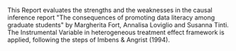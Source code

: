 This Report evaluates the strengths and the weaknesses in the causal inference report "The consequences of promoting data literacy among
graduate students" by Margherita Fort, Annalisa Loviglio and Susanna Tinti. The Instrumental Variable in heterogeneous treatment effect framework is applied, following the steps of Imbens & Angrist (1994).  

